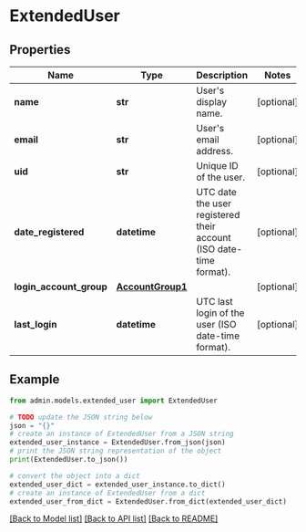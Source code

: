 # ExtendedUser


## Properties

Name | Type | Description | Notes
------------ | ------------- | ------------- | -------------
**name** | **str** | User&#39;s display name. | [optional] 
**email** | **str** | User&#39;s email address. | [optional] 
**uid** | **str** | Unique ID of the user. | [optional] 
**date_registered** | **datetime** | UTC date the user registered their account (ISO date-time format). | [optional] 
**login_account_group** | [**AccountGroup1**](AccountGroup1.md) |  | [optional] 
**last_login** | **datetime** | UTC last login of the user (ISO date-time format). | [optional] 

## Example

```python
from admin.models.extended_user import ExtendedUser

# TODO update the JSON string below
json = "{}"
# create an instance of ExtendedUser from a JSON string
extended_user_instance = ExtendedUser.from_json(json)
# print the JSON string representation of the object
print(ExtendedUser.to_json())

# convert the object into a dict
extended_user_dict = extended_user_instance.to_dict()
# create an instance of ExtendedUser from a dict
extended_user_from_dict = ExtendedUser.from_dict(extended_user_dict)
```
[[Back to Model list]](../README.md#documentation-for-models) [[Back to API list]](../README.md#documentation-for-api-endpoints) [[Back to README]](../README.md)


